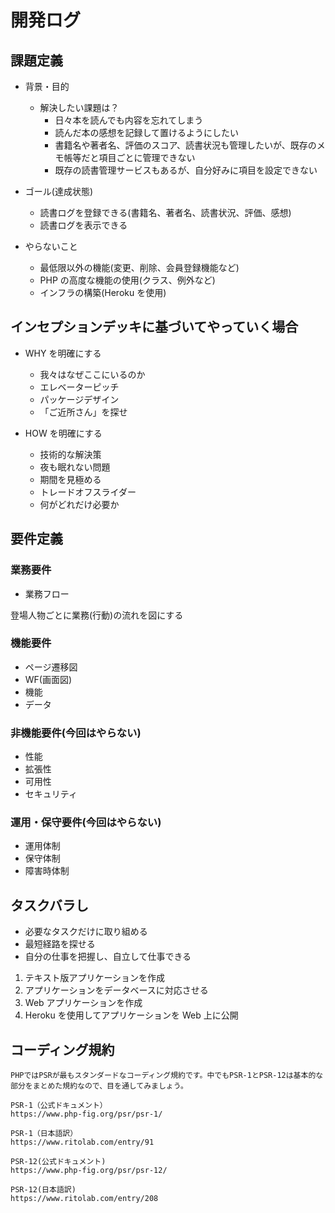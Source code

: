 # 開発ログ

## 課題定義

- 背景・目的

  - 解決したい課題は？
    - 日々本を読んでも内容を忘れてしまう
    - 読んだ本の感想を記録して置けるようにしたい
    - 書籍名や著者名、評価のスコア、読書状況も管理したいが、既存のメモ帳等だと項目ごとに管理できない
    - 既存の読書管理サービスもあるが、自分好みに項目を設定できない

- ゴール(達成状態)

  - 読書ログを登録できる(書籍名、著者名、読書状況、評価、感想)
  - 読書ログを表示できる

- やらないこと
  - 最低限以外の機能(変更、削除、会員登録機能など)
  - PHP の高度な機能の使用(クラス、例外など)
  - インフラの構築(Heroku を使用)

## インセプションデッキに基づいてやっていく場合

- WHY を明確にする

  - 我々はなぜここにいるのか
  - エレベーターピッチ
  - パッケージデザイン
  - 「ご近所さん」を探せ

- HOW を明確にする
  - 技術的な解決策
  - 夜も眠れない問題
  - 期間を見極める
  - トレードオフスライダー
  - 何がどれだけ必要か

## 要件定義

### 業務要件

- 業務フロー

登場人物ごとに業務(行動)の流れを図にする

### 機能要件

- ページ遷移図
- WF(画面図)
- 機能
- データ

### 非機能要件(今回はやらない)

- 性能
- 拡張性
- 可用性
- セキュリティ

### 運用・保守要件(今回はやらない)

- 運用体制
- 保守体制
- 障害時体制

## タスクバラし

- 必要なタスクだけに取り組める
- 最短経路を探せる
- 自分の仕事を把握し、自立して仕事できる

1. テキスト版アプリケーションを作成
2. アプリケーションをデータベースに対応させる
3. Web アプリケーションを作成
4. Heroku を使用してアプリケーションを Web 上に公開

## コーディング規約

```
PHPではPSRが最もスタンダードなコーディング規約です。中でもPSR-1とPSR-12は基本的な部分をまとめた規約なので、目を通してみましょう。

PSR-1（公式ドキュメント）
https://www.php-fig.org/psr/psr-1/

PSR-1（日本語訳）
https://www.ritolab.com/entry/91

PSR-12(公式ドキュメント)
https://www.php-fig.org/psr/psr-12/

PSR-12(日本語訳)
https://www.ritolab.com/entry/208
```
